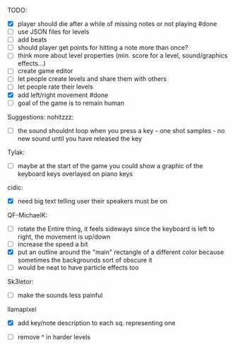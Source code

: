 TODO:
- [x] player should die after a while of missing notes or not playing #done
- [ ] use JSON files for levels
- [ ] add beats
- [ ] should player get points for hitting a note more than once?
- [ ] think more about level properties (min. score for a level, sound/graphics effects...)
- [ ] create game editor 
- [ ] let people create levels and share them with others
- [ ] let people rate their levels
- [x] add left/right movement #done
- [ ] goal of the game is to remain human

Suggestions:
nohitzzz:
- [ ] the sound shouldnt loop when you press a key - one shot samples - no new sound until you have released the key

Tylak:
- [ ] maybe at the start of the game you could show a graphic of the keyboard keys overlayed on piano keys

cidic:
- [x] need big text telling user their speakers must be on

QF-MichaelK:
- [ ] rotate the Entire thing, it feels sideways since the keyboard is left to right, the movement is up/down
- [ ] increase the speed a bit
- [x] put an outline around the "main" rectangle of a different color because sometimes the backgrounds sort of obscure it
- [ ] would be neat to have particle effects too

Sk3letor:
- [ ] make the sounds less painful

llamapixel
- [x] add key/note description to each sq. representing one
- [ ] remove ^ in harder levels

